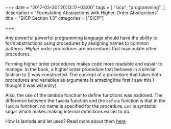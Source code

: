 +++
date = "2017-03-30T20:13:17+03:00"
tags = [
    "sicp",
    "programming",
    ]
description = "Formulating Abstractions with Higher-Order Abstractions"
title = "SICP Section 1.3"
categories = ["SICP"]

+++

Any powerful powerful programming language should have the ability to form abstractions using procedures by assigning names to common patterns. _Higher order procedures_ are procedures that manipulate other procedures.

Forming higher order procedures makes code more readable and easier to manage. In the book, a higher order procedure that behaves in a similar fashion to &Sigma; was constructed. The concept of a procedure that takes both procedures and variables as arguments is amazing(the first I saw this I thought it was wizardry).

Also, the use of the lambda function to define functions was explored. The difference between the `lambda` function and the `define` function is that in the `lambda` function, no name is specified for the procedure. `Let` is syntactic sugar which makes making internal definitions easier to do.

How is lambda and let used? Read more about them [here](https://people.eecs.berkeley.edu/~bh/ssch9/lambda.html ) 

